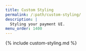 ```yaml
---
title: Custom Styling
permalink: /:path/custom-styling/
description: |
  Styling your payment UI.
menu_order: 1400
---
```


{% include custom-styling.md %}

